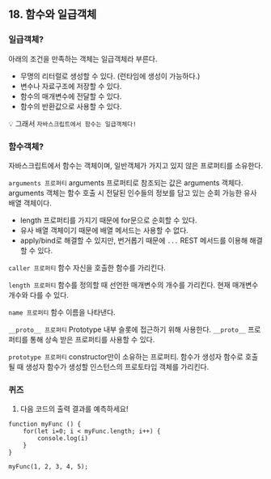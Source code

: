 ## 18. 함수와 일급객체

### 일급객체?

아래의 조건을 만족하는 객체는 일급객체라 부른다.

- 무명의 리터럴로 생성할 수 있다. (런타임에 생성이 가능하다.)
- 변수나 자료구조에 저장할 수 있다.
- 함수의 매개변수에 전달할 수 있다.
- 함수의 반환값으로 사용할 수 있다.

💡 그래서 `자바스크립트에서 함수는 일급객체다!`

### 함수객체?

자바스크립트에서 함수는 객체이며, 일반객체가 가지고 있지 않은 프로퍼티를 소유한다.

`arguments 프로퍼티`
arguments 프로퍼티로 참조되는 값은 arguments 객체다. arguments 객체는 함수 호출 시 전달된 인수들의 정보를 담고 있는 순회 가능한 유사 배열 객체이다.

- length 프로퍼티를 가지기 때문에 for문으로 순회할 수 있다.
- 유사 배열 객체이기 때문에 배열 메서드는 사용할 수 없다.
- apply/bind로 해결할 수 있지만, 번거롭기 때문에 `...` REST 메서드를 이용해 해결할 수 있다.

`caller 프로퍼티`
함수 자신을 호출한 함수를 가리킨다.

`length 프로퍼티`
함수를 정의할 때 선언한 매개변수의 개수를 가리킨다. 현재 매개변수 개수와 다를 수 있다.

`name 프로퍼티`
함수 이름을 나타낸다.

`__proto__ 프로퍼티`
Prototype 내부 슬롯에 접근하기 위해 사용한다. `__proto__` 프로퍼티를 통해 상속 받은 프로퍼티를 사용할 수 있다.

`prototype 프로퍼티`
constructor만이 소유하는 프로퍼티. 함수가 생성자 함수로 호출될 때 생성자 함수가 생성할 인스턴스의 프로토타입 객체를 가리킨다.

### 퀴즈

1. 다음 코드의 출력 결과를 예측하세요!

```
function myFunc () {
	for(let i=0; i < myFunc.length; i++) {
    	console.log(i)
    }
}

myFunc(1, 2, 3, 4, 5);

```
